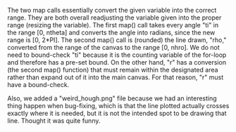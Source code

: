 The two map calls essentially convert the given variable into the correct range. They are both overall readjusting the variable given into the proper range (resizing the variable). The first map() call takes every angle "ti" in the range [0, ntheta] and converts the angle into radians, since the new range is [0, 2*PI]. The second map() call is (rounded) the line drawn, "rho," converted from the range of the canvas to the range [0, nhro].
We do not need to bound-check "ti" because it is the counting variable of the for-loop and therefore has a pre-set bound. On the other hand, "r" has a conversion (the second map() function) that must remain within the designated area rather than expand out of it into the main canvas. For that reason, "r" must have a bound-check.

Also, we added a "weird_hough.png" file because we had an interesting thing happen when bug-fixing, which is that the line plotted actually crosses exactly where it is needed, but it is not the intended spot to be drawing that line. Thought it was quite funny.